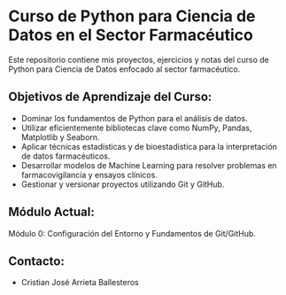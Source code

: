 # Curso de Python para Ciencia de Datos en el Sector Farmacéutico

Este repositorio contiene mis proyectos, ejercicios y notas del curso de Python para Ciencia de Datos enfocado al sector farmacéutico.

## Objetivos de Aprendizaje del Curso:
- Dominar los fundamentos de Python para el análisis de datos.
- Utilizar eficientemente bibliotecas clave como NumPy, Pandas, Matplotlib y Seaborn.
- Aplicar técnicas estadísticas y de bioestadística para la interpretación de datos farmacéuticos.
- Desarrollar modelos de Machine Learning para resolver problemas en farmacovigilancia y ensayos clínicos.
- Gestionar y versionar proyectos utilizando Git y GitHub.

## Módulo Actual:
Módulo 0: Configuración del Entorno y Fundamentos de Git/GitHub.

## Contacto:
- Cristian José Arrieta Ballesteros
